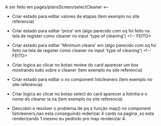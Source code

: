 A ser feito em pages/plansScreen/selectCleaner <--

- Criar estado para editar valores de etapas (tem exemplo no site referencia)

- Criar estado para editar 'price' em <BoxFilter /> (algo parecido com oq foi feito na tela de register como cleaner no input 'type of cleaning') <!-- FEITO>

- Criar estado para editar 'Minimum cleans' em <BoxFilter /> (algo parecido com oq foi feito na tela de register como cleaner no input 'type of cleaning') <!-- FEITO>

- Criar logica ao clicar no botao review do card aparecer um box mostrando tudo sobre o cleaner (tem exemplo no site referencia)

- Criar estado para editar o <Sortby /> no component listcleaners (tem exemplo no site referencia) <!--FEITO (faltando estilizar)| g4b3ll, 29/12/23 -->
- Criar logica ao clicar no botao select do card aparecer a fotinha e o nome do cleaner la na <BarraSelectedCleaner/> (tem exemplo no site referencia) <!-- FEITO | g4b3ll, 30/12/2023 -->

- Descobiri e resolver o problema de pq a função map() no component listcleaners,nao esta conseguindo rederizar 4 cards na pagina ,so esta renderizando 1 mesmo eu pedindo pro map renderizar 4. <!-- FEITO | g4b3ll, 29/12/23 -->
